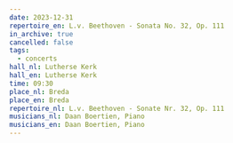```yaml
---
date: 2023-12-31
repertoire_en: L.v. Beethoven - Sonata No. 32, Op. 111
in_archive: true
cancelled: false
tags:
  - concerts
hall_nl: Lutherse Kerk
hall_en: Lutherse Kerk
time: 09:30
place_nl: Breda
place_en: Breda
repertoire_nl: L.v. Beethoven - Sonate Nr. 32, Op. 111
musicians_nl: Daan Boertien, Piano
musicians_en: Daan Boertien, Piano
---
```

